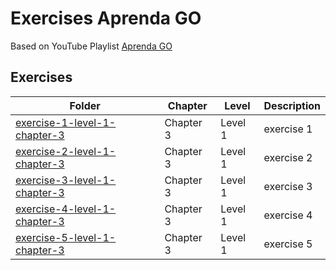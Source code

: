 # Exercises Aprenda GO

Based on YouTube Playlist [Aprenda GO](https://www.youtube.com/playlist?list=PLCKpcjBB_VlBsxJ9IseNxFllf-UFEXOdg)

## Exercises

| Folder                                                                                                                                          | Chapter   | Level   | Description |
| ----------------------------------------------------------------------------------------------------------------------------------------------- | --------- | ------- | ----------- |
| [exercise-1-level-1-chapter-3](https://github.com/androdri1998/practice-go/tree/main/exercises-aprenda-go/exercise-1-level-1-chapter-3/main.go) | Chapter 3 | Level 1 | exercise 1  |
| [exercise-2-level-1-chapter-3](https://github.com/androdri1998/practice-go/tree/main/exercises-aprenda-go/exercise-2-level-1-chapter-3/main.go) | Chapter 3 | Level 1 | exercise 2  |
| [exercise-3-level-1-chapter-3](https://github.com/androdri1998/practice-go/tree/main/exercises-aprenda-go/exercise-3-level-1-chapter-3/main.go) | Chapter 3 | Level 1 | exercise 3  |
| [exercise-4-level-1-chapter-3](https://github.com/androdri1998/practice-go/tree/main/exercises-aprenda-go/exercise-4-level-1-chapter-3/main.go) | Chapter 3 | Level 1 | exercise 4  |
| [exercise-5-level-1-chapter-3](https://github.com/androdri1998/practice-go/tree/main/exercises-aprenda-go/exercise-5-level-1-chapter-3/main.go) | Chapter 3 | Level 1 | exercise 5  |

